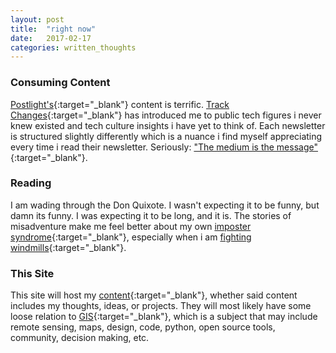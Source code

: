 ```yaml
---
layout: post
title:  "right now"
date:   2017-02-17
categories: written_thoughts
---
```


### Consuming Content

[Postlight's](https://www.postlight.com/){:target="_blank"} content is terrific. [Track Changes](https://trackchanges.postlight.com/){:target="_blank"} has introduced me to public tech figures i never knew existed and tech culture insights i have yet to think of. Each newsletter is structured slightly differently which is a nuance i find myself appreciating every time i read their newsletter. Seriously: ["The medium is the message"](https://en.wikipedia.org/wiki/The_medium_is_the_message){:target="_blank"}.

### Reading

I am wading through the Don Quixote. I wasn't expecting it to be funny, but damn its funny. I was expecting it to be long, and it is. The stories of misadventure make me feel better about my own [imposter syndrome](https://en.wikipedia.org/wiki/Impostor_syndrome){:target="_blank"}, especially when i am [fighting windmills](https://en.wikipedia.org/wiki/Tilting_at_windmills){:target="_blank"}.

### This Site

This site will host my [content](https://en.wikipedia.org/wiki/Content_(media)){:target="_blank"}, whether said content includes my thoughts, ideas, or projects. They will most likely have some loose relation to [GIS](https://en.wikipedia.org/wiki/Geographic_information_system){:target="_blank"}, which is a subject that may include remote sensing, maps, design, code, python, open source tools, community, decision making, etc.
